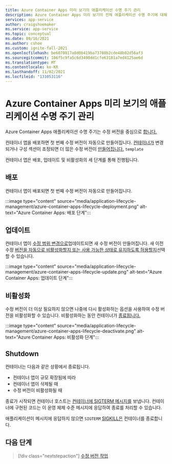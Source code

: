 ```yaml
---
title: Azure Container Apps 미리 보기의 애플리케이션 수명 주기 관리
description: Azure Container Apps 미리 보기의 전체 애플리케이션 수명 주기에 대해 알아보기
services: app-service
author: craigshoemaker
ms.service: app-service
ms.topic: conceptual
ms.date: 09/16/2021
ms.author: cshoe
ms.custom: ignite-fall-2021
ms.openlocfilehash: be6070817a8d0b419ba73788b2cde48b02d56af3
ms.sourcegitcommit: 106f5c9fa5c6d3498dd1cfe63181a7ed4125ae6d
ms.translationtype: MT
ms.contentlocale: ko-KR
ms.lasthandoff: 11/02/2021
ms.locfileid: "131053116"
---
```

# <a name="application-lifecycle-management-in-azure-container-apps-preview"></a>Azure Container Apps 미리 보기의 애플리케이션 수명 주기 관리

Azure Container Apps 애플리케이션 수명 주기는 수정 버전을 중심으로 [합니다.](revisions.md)

컨테이너 앱을 배포하면 첫 번째 수정 버전이 자동으로 만들어집니다. [컨테이너가](containers.md) 변경되거나 구성 섹션이 조정되면 더 많은 수정 버전이 [만들어집니다.](revisions.md) `template`

컨테이너 앱은 배포, 업데이트 및 비활성화의 세 단계를 통해 진행됩니다.

## <a name="deployment"></a>배포

컨테이너 앱이 배포되면 첫 번째 수정 버전이 자동으로 만들어집니다.

:::image type="content" source="media/application-lifecycle-management/azure-container-apps-lifecycle-deployment.png" alt-text="Azure Container Apps: 배포 단계":::

## <a name="update"></a>업데이트

컨테이너 앱이 [수정 범위 변경으로](revisions.md#revision-scope-changes)업데이트되면 새 수정 버전이 만들어집니다. 새 이전 수정 [버전을 자동으로 비활성화할지 또는 사용 가능한 상태로 유지하도록 허용할지](revisions.md)선택할 수 있습니다.

:::image type="content" source="media/application-lifecycle-management/azure-container-apps-lifecycle-update.png" alt-text="Azure Container Apps: 업데이트 단계":::

## <a name="deactivate"></a>비활성화

수정 버전이 더 이상 필요하지 않으면 나중에 다시 활성화하는 옵션을 사용하여 수정 버전을 비활성화할 수 있습니다. 비활성화하는 동안 컨테이너가 [종료됩니다.](#shutdown)

:::image type="content" source="media/application-lifecycle-management/azure-container-apps-lifecycle-deactivate.png" alt-text="Azure Container Apps: 비활성화 단계":::

## <a name="shutdown"></a>Shutdown

컨테이너는 다음과 같은 상황에서 종료됩니다.

- 컨테이너 앱이 규모 확장됨에 따라
- 컨테이너 앱이 삭제될 때
- 수정 버전이 비활성화될 때

종료가 시작되면 컨테이너 호스트는 [컨테이너에 SIGTERM 메시지를](https://wikipedia.org/wiki/Signal_(IPC)) 보냅니다. 컨테이너에 구현된 코드는 이 운영 체제 수준 메시지에 응답하여 종료를 처리할 수 있습니다.

애플리케이션이 메시지에 응답하지 않으면 `SIGTERM` [SIGKILL은](https://wikipedia.org/wiki/Signal_(IPC)) 컨테이너를 종료합니다.

## <a name="next-steps"></a>다음 단계

> [!div class="nextstepaction"]
> [수정 버전 작업](revisions.md)
